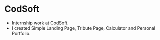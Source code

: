 # CodSoft
- Internship work at CodSoft.
- I created Simple Landing Page, Tribute Page, Calculator and Personal Portfolio.
